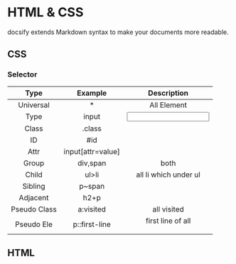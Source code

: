 # HTML & CSS

docsify extends Markdown syntax to make your documents more readable.

## CSS
### Selector

|     Type     |      Example      |        Description        |
|:------------:|:-----------------:|:-------------------------:|
|   Universal  |         *         |        All Element        |
|     Type     |       input       |          <input>          |
|     Class    |       .class      |                           |
| ID           | #id               |                           |
| Attr         | input[attr=value] |                           |
| Group        | div,span          | both <div> <span>         |
| Child        | ul>li             | all li which under ul |
| Sibling      | p~span            |                           |
| Adjacent     | h2+p              |                           |
| Pseudo Class | a:visited         | all visited <a>           |
| Pseudo Ele   | p::first-line     | first line of all <p>     |

## HTML


